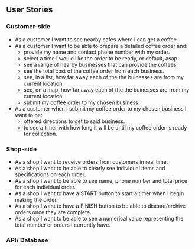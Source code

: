 User Stories
------------

### Customer-side

 * As a customer I want to see nearby cafes where I can get a coffee
 * As a customer I want to be able to prepare a detailed coffee order and:
    * provide my name and contact phone number with my order.
    * select a time I would like the order to be ready, or default, asap.
    * see a range of nearby businesses that can provide the coffees.
    * see the total cost of the coffee order from each business.
    * see, in a list, how far away each of the the buinesses are from my current location.
    * see, on a map, how far away each of the the buinesses are from my current location.
    * submit my coffee order to my chosen business.
 * As a customer when I submit my coffee order to my chosen business I want to be:
    * offered directions to get to said business.
    * to see a timer with how long it will be until my coffee order is ready for collection.
    
### Shop-side

  * As a shop I want to receive orders from customers in real time.
  * As a shop I want to be able to clearly see individual items and specifications on each order.
  * As a shop I want to be able to see name, phone number and total price for each individual order.
  * As a shop I want to have a START button to start a timer when I begin making the order.
  * As a shop I want to have a FINISH button to be able to discard/archive orders once they are complete.
  * As a shop I want to be able to see a numerical value representing the total number or orders I currently have.

### API/ Database
